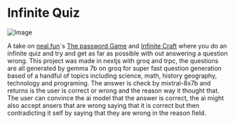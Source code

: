 # Infinite Quiz
![Image](https://utfs.io/f/XYf3vgwsdO6ev2JUdSJ1RkexTDrOPANEZhyjqUb6BImgt52v)

A take on [neal.fun](neal.fun)`s [The password Game](https://neal.fun/password-game/) and [Infinite Craft](https://neal.fun/infinite-craft/) where you do an infinite quiz and try and get as far as possible with out answering a question wrong.
This project was made in nextjs with groq and trpc, the questions are all generated by gemma 7b on groq for super fast question generation based of a handful of topics including science, math, history geography, technology and programing. The answer is check by mixtral-8x7b and returns is the user is correct or wrong and the reason way it thought that. The user can convince the ai model that the answer is correct, the ai might also accept ansers that are wrong saying that it is correct but then contradicting it self by saying that they are wrong in the reason field.


